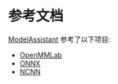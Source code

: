 # 参考文档

[ModelAssistant](https://github.com/Seeed-Studio/ModelAssistant)  参考了以下项目:

- [OpenMMLab](https://openmmlab.com/)
- [ONNX](https://github.com/onnx/onnx)
- [NCNN](https://github.com/Tencent/ncnn)
